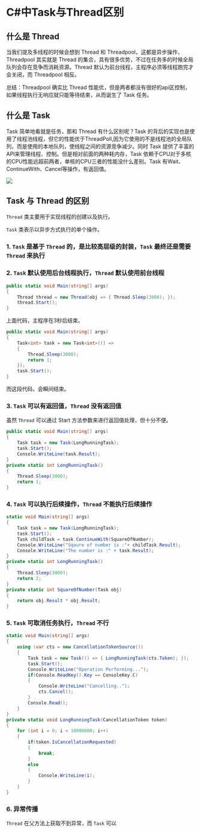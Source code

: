 # C#中Task与Thread区别


## 什么是 Thread

当我们提及多线程的时候会想到 Thread 和 Threadpool，这都是异步操作，Threadpool 其实就是 Thread 的集合，具有很多优势，不过在任务多的时候全局队列会存在竞争而消耗资源。Thread 默认为前台线程，主程序必须等线程跑完才会关闭，而 Threadpool 相反。

总结：Threadpool 确实比 Thread 性能优，但是两者都没有很好的api区控制，如果线程执行无响应就只能等待结束，从而诞生了 Task 任务。

## 什么是 Task

Task 简单地看就是任务，那和 Thread 有什么区别呢？Task 的背后的实现也是使用了线程池线程，但它的性能优于ThreadPoll,因为它使用的不是线程池的全局队列，而是使用的本地队列，使线程之间的资源竞争减少。同时 Task 提供了丰富的API来管理线程、控制。但是相对前面的两种耗内存，Task 依赖于CPU对于多核的CPU性能远超前两者，单核的CPU三者的性能没什么差别。Task 有Wait、ContinueWith、Cancel等操作，有返回值。

![](https://cdn.jsdelivr.net/gh/LesanOuO/images@master/img/task和thread_什么是task.PNG)

## Task 与 Thread 的区别
`Thread` 类主要用于实现线程的创建以及执行。

`Task` 类表示以异步方式执行的单个操作。

### 1. `Task` 是基于 `Thread` 的，是比较高层级的封装，`Task` 最终还是需要 `Thread` 来执行

### 2. `Task` 默认使用后台线程执行，`Thread` 默认使用前台线程
```C#
public static void Main(string[] args)
{
    Thread thread = new Thread(obj => { Thread.Sleep(3000); });
    thread.Start();
}
```
上面代码，主程序在3秒后结束。
```C#
public static void Main(string[] args)
{
    Task<int> task = new Task<int>(() =>
    {
        Thread,Sleep(3000);
        return 1;
    });
    task.Start();
}
```
而这段代码，会瞬间结束。

### 3. `Task` 可以有返回值，`Thread` 没有返回值
虽然 `Thread` 可以通过 Start 方法参数来进行返回值处理，但十分不便。
```C#
public static void Main(string[] args)
{
    Task task = new Task(LongRunningTask);
    task.Start();
    Console.WriteLine(task.Result);
}
private static int LongRunningTask()
{
    Thread.Sleep(3000);
    return 1;
}
```

### 4. `Task` 可以执行后续操作，`Thread` 不能执行后续操作
```C#
static void Main(string[] args)
{
    Task task = new Task(LongRunningTask);
    task.Start();
    Task childTask = task.ContinueWith(SquareOfNumber);
    Console.WriteLine("Sqaure of number is :"+ childTask.Result);
    Console.WriteLine("The number is :" + task.Result);
}
private static int LongRunningTask()
{
    Thread.Sleep(3000);
    return 2;
}
private static int SquareOfNumber(Task obj)
{
    return obj.Result * obj.Result;
}
```

### 5. `Task` 可取消任务执行，`Thread` 不行
```C#
static void Main(string[] args)
{
    using (var cts = new CancellationTokenSource())
    {
        Task task = new Task(() => { LongRunningTask(cts.Token); });
        task.Start();
        Console.WriteLine("Operation Performing...");
        if(Console.ReadKey().Key == ConsoleKey.C)
        {
            Console.WriteLine("Cancelling..");
            cts.Cancel();
        }
        Console.Read();
    }
}
private static void LongRunningTask(CancellationToken token)
{
    for (int i = 0; i < 10000000; i++)
    {
        if(token.IsCancellationRequested)
        {
            break;
        }
        else
        {
            Console.WriteLine(i);
        }
    }
}
```

### 6. 异常传播

`Thread` 在父方法上获取不到异常，而 `Task` 可以
